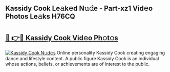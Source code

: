 ## Kassidy Cook Le𝚊k𝚎d N𝚞𝚍e - Part-xz1 Vid𝚎o Photos Le𝚊ks H76CQ

# <h2><a href="http://fbezly.evod.top/?m=Kassidy+Cook">🔗 👉🔴 Kassidy Cook Vid𝚎o Ph𝚘t𝚘s</a></h2>

[![Kassidy Cook N𝚞d𝚎s](https://i.imgur.com/8V9OHl7.gif)](http://fbezly.evod.top/?m=Kassidy+Cook)
Online personality Kassidy Cook creating engaging dance and lifestyle content. A public figure Kassidy Cook is an individual whose actions, beliefs, or achievements are of interest to the public. 
